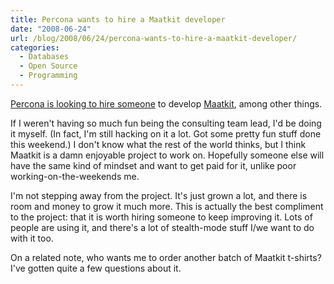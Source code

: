 ```yaml
---
title: Percona wants to hire a Maatkit developer
date: "2008-06-24"
url: /blog/2008/06/24/percona-wants-to-hire-a-maatkit-developer/
categories:
  - Databases
  - Open Source
  - Programming
---
```

[Percona is looking to hire someone][1] to develop [Maatkit][2], among other things.

If I weren't having so much fun being the consulting team lead, I'd be doing it myself. (In fact, I'm still hacking on it a lot. Got some pretty fun stuff done this weekend.) I don't know what the rest of the world thinks, but I think Maatkit is a damn enjoyable project to work on. Hopefully someone else will have the same kind of mindset and want to get paid for it, unlike poor working-on-the-weekends me.

I'm not stepping away from the project. It's just grown a lot, and there is room and money to grow it much more. This is actually the best compliment to the project: that it is worth hiring someone to keep improving it. Lots of people are using it, and there's a lot of stealth-mode stuff I/we want to do with it too.

On a related note, who wants me to order another batch of Maatkit t-shirts? I've gotten quite a few questions about it.

 [1]: http://www.mysqlperformanceblog.com/2008/06/24/percona-is-looking-for-a-perl-and-python-expert/
 [2]: http://www.maatkit.org/
